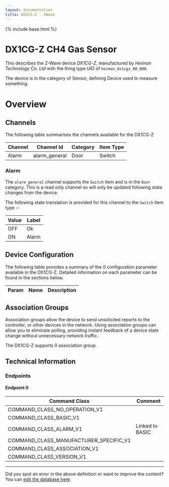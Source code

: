 ```yaml
---
layout: documentation
title: DX1CG-Z - ZWave
---
```


{% include base.html %}

# DX1CG-Z CH4 Gas Sensor
This describes the Z-Wave device *DX1CG-Z*, manufactured by *Heiman Technology Co. Ltd* with the thing type UID of ```heiman_dx1cgz_00_000```.

The device is in the category of Sensor, defining Device used to measure something.

# Overview

## Channels
The following table summarises the channels available for the DX1CG-Z

| Channel | Channel Id | Category | Item Type |
|---------|------------|----------|-----------|
| Alarm | alarm_general | Door | Switch | 

### Alarm
The ```alarm_general``` channel supports the ```Switch``` item and is in the ```Door``` category. This is a read only channel so will only be updated following state changes from the device.

The following state translation is provided for this channel to the ```Switch``` item type -:

| Value | Label     |
|-------|-----------|
| OFF | Ok |
| ON | Alarm |



## Device Configuration
The following table provides a summary of the 0 configuration parameter available in the DX1CG-Z.
Detailed information on each parameter can be found in the sections below.

| Param | Name  | Description |
|-------|-------|-------------|

## Association Groups
Association groups allow the device to send unsolicited reports to the controller, or other devices in the network. Using association groups can allow you to eliminate polling, providing instant feedback of a device state change without unnecessary network traffic.

The DX1CG-Z supports 0 association group.

## Technical Information

### Endpoints

#### Endpoint 0

| Command Class | Comment |
|---------------|---------|
| COMMAND_CLASS_NO_OPERATION_V1| |
| COMMAND_CLASS_BASIC_V1| |
| COMMAND_CLASS_ALARM_V1| Linked to BASIC|
| COMMAND_CLASS_MANUFACTURER_SPECIFIC_V1| |
| COMMAND_CLASS_ASSOCIATION_V1| |
| COMMAND_CLASS_VERSION_V1| |

---

Did you spot an error in the above definition or want to improve the content?
You can [edit the database here](http://www.cd-jackson.com/index.php/zwave/zwave-device-database/zwave-device-list/devicesummary/682).

